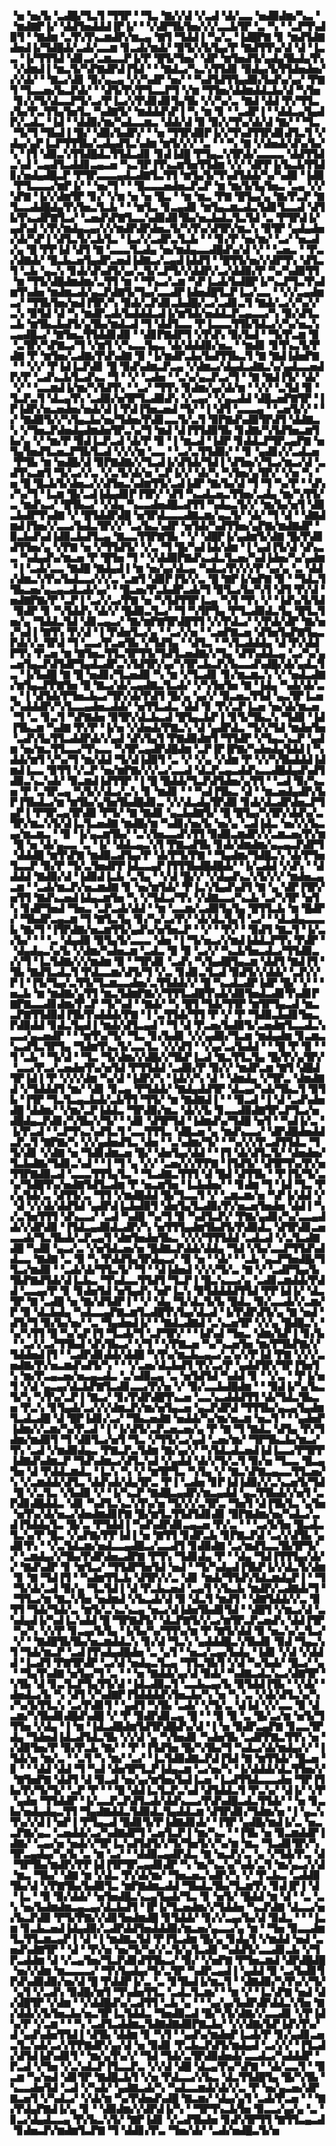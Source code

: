 ▝▅▝▅▞▙▝▃▟█▞▜▃▜▝▜▜▛▝▝▜▃▝▇▞▞▟▝▞▃▟▝▟▞▃▃▝▅▟▉▟▆▞▚▃▝▝▆▟▇▛▐▞▝▟▟▜▅▟▟▟▐▛▐▞▝▝▞▟▛▜▙▜▅▞▞▞▃▃▙▜▛▝▃▝▚▝▝▃▛▜▚▟▉▜▝▝▇▟▆▝▃▜▚▜▚▃▆▟▛▞▆▃▄▝▇▜▝▜▟▟▐▝▚▞▃▝▐▟█▛▇▝▊▝▆▟▜▟▇▟▅▟▐▞▜▟█▟▞▃▟▞▃▃▆▝▊▃▟▞▆▟▞▝▉▜▞▞▙▜▄▞▛▝▇▟▜▜▚▞▟▝▟▝▐▃▃▝▐▞▜▜▜▟▝▟▊▃▞▃▆▃▃▛▐▞▛▝█▜▞▜▅▞▝▟▛▝▆▜▅▟▜▞▄▟▄▜▙▟▄▜▚▝▞▟▆▟▐▝▆▃▜▞▚▛▇▟▛▟▐▜▟▝▝▝▇▟▃▞▚▃▚▜▜▟▊▝▉▟▄▞▙▜▜▟▅▟▅▞▞▞▟▞▝▝▇▃▞▟▊▝▉▞▄▃▄▝▞▞▚▟▛▝▅▞▝▝▚▟▜▟▜▜▄▟▉▞▙▟▚▞▄▞▝▛▇▜▝▜▃▃▅▞▙▃▛▟▞▝▝▟▜▞▛▞▛▜▃▃▛▜▝▞▆▝▜▜▅▞▟▟▆▟▟▃▙▞▟▝▚▜▅▝▊▞▞▜▞▟▃▃▛▜▞▃▞▛▐▃▞▞▛▟▊▟▊▜▄▜▙▝▞▞▚▞▃▝▇▟▝▟▟▝▛▞▜▜▃▞▙▞▛▃▜▜▄▜▅▜▃▝▚▟▇▜▞▝▆▟▟▟▚▛▐▝▚▝▆▝▊▝▝▃▟▛▐▝▝▟▟▃▄▜▄▟▛▞▃▟▃▝▐▟▝▝▟▟▉▞▆▞▚▟▃▃▆▃▝▟▟▞▟▝▉▝▉▞▞▜▚▞▟▞▟▝▇▞▝▝▜▃▝▜▞▜▝▜▙▟▐▝█▞▝▟▉▞▙▟▛▞▝▝▅▝▜▜▛▟▉▛▐▞▞▜▚▟▜▜▛▟▊▟▜▃▜▝▞▟▄▞▄▛▐▃▛▜▜▜▙▞▃▟▄▟▜▃▚▟▆▝▆▜▞▞▞▝▃▝▝▝▚▝▇▝▞▟▅▟▞▟▚▞▙▞▚▝▐▜▝▟▉▃▚▜▜▟█▟▃▜▜▟▃▟▊▝▊▟▐▟█▝▛▜▄▃▚▜▛▟▞▃▃▃▃▝▟▟▜▜▟▃▚▟▝▃▄▟▜▃▟▟▊▃▄▃▅▝▚▃▜▛▐▜▚▃▆▜▅▜▜▟▆▝▞▞▝▟▛▛▐▞▙▃▙▜▜▟▊▞▅▟▄▟█▃▛▝▛▜▛▃▃▃▄▟▃▟▇▜▃▜▜▝▆▜▄▜▞▜▚▟▜▟▟▞▚▞▚▟▉▝▐▟▉▝▛▜▃▃▃▞▆▛▐▞▝▝▅▞▜▝▝▝█▃▃▃▅▟▅▃▛▃▛▝▆▝▆▞▙▜▄▜▅▃▝▃▄▝▞▞▚▛▇▝▐▞▞▟▆▜▛▝▊▞▝▞▆▝▅▝▅▝█▃▝▝▆▝▆▃▝▛▇▝█▜▄▞▄▝▇▞▛▃▛▝▇▜▃▃▟▟█▟▄▜▚▜▅▃▜▃▙▝▝▝▆▜▃▝▊▃▄▟▊▝▆▜▄▃▆▃▟▃▜▟▊▜▃▃▟▝▟▜▙▜▚▃▟▛▇▜▃▞▝▃▅▟▚▛▇▜▃▃▚▟▉▟▊▜▙▞▅▃▙▟▃▜▃▜▟▝▃▝▛▜▛▟▐▞▄▟▚▟▝▞▛▞▆▟▄▃▄▞▞▞▆▟▛▟▛▟▅▃▜▞▚▜▚▞▟▜▛▞▆▃▚▝▉▜▛▝▄▟▄▟▅▞▟▞▚▛▐▝▟▜▃▜▞▃▙▜▃▝▐▃▞▞▃▟▛▃▜▃▙▝▝▝▊▞▛▝▅▞▆▞▝▃▞▝▅▃▟▞▄▝█▝▛▛▐▟▝▟▜▝▇▝▃▃▃▜▃▟▄▝▅▞▆▟▄▃▃▟█▟▚▞▟▝▞▝▝▃▅▃▝▝▛▃▞▟▇▟▞▝█▃▙▃▅▜▄▟▛▃▅▟▐▟▇▃▞▃▄▟▐▟▟▜▝▝█▜▜▞▅▞▞▟▛▜▚▝▟▜▃▜▝▃▙▝▄▃▚▝▊▟▞▟▚▟▜▞▄▞▃▜▞▃▛▜▞▞▟▟▛▞▃▞▟▟▉▞▛▝▚▞▚▟▉▜▜▝▆▝▜▜▞▟█▟▆▟▆▞▃▜▜▝▆▝▝▜▚▃▞▃▆▝▚▛▐▃▟▞▙▟█▛▐▞▚▃▛▜▃▜▚▟▆▜▚▟▅▝▆▟▆▃▟▞▄▃▛▟▇▜▞▜▄▞▃▃▟▛▐▟▅▟█▜▃▛▐▃▞▃▃▝▝▞▞▃▄▟▆▃▞▝▜▜▙▜▅▞▅▟▐▜▛▞▚▝▉▟▞▃▛▟▊▃▙▟█▞▃▞▃▟▊▃▜▝▇▟▞▃▞▞▚▞▞▃▚▝▉▜▟▝▟▝▚▝▆▟▛▃▟▞▙▟▟▟▃▟▐▞▆▜▟▞▅▟▟▃▛▃▄▃▃▞▚▝▉▞▟▜▃▃▙▝▆▜▙▃▙▟▜▞▄▜▙▞▆▟▃▟▝▜▝▟▟▜▃▃▝▛▐▃▃▃▜▜▙▜▟▃▞▞▚▞▅▃▚▃▄▟█▃▞▝▇▜▅▃▜▜▟▟▊▟▉▝▝▟▊▛▇▟▛▜▝▞▛▟▚▝▉▞▙▟▝▝▜▞▛▃▆▝▉▝▃▜▛▞▚▛▇▃▞▜▝▞▆▜▝▞▚▃▃▜▄▃▝▟▞▟▟▟▉▞▅▃▝▝▆▟▊▝▊▜▚▃▜▞▛▟▇▝▛▝▆▜▅▞▃▟▇▞▛▟▚▟▇▝▉▝▐▞▆▟▛▃▙▞▙▟▜▜▙▃▜▝▇▝▇▟▐▟▅▛▇▝▝▝▞▞▝▛▐▟▐▃▛▟▊▝█▝▉▟▚▟▆▃▛▃▄▝▞▟▆▃▞▟▄▟▃▟▇▃▚▞▄▟▃▃▅▟▛▞▛▝▃▟▚▃▙▜▃▟▚▃▝▜▝▝▞▝▃▟▅▝▝▃▚▞▄▃▛▃▞▜▝▝▇▝▇▟▐▜▞▝▟▞▝▞▝▝▃▃▆▟▐▞▆▞▚▜▟▜▚▝▝▃▞▝▜▜▚▝▊▟▆▞▄▞▟▞▆▝▝▞▞▝▃▜▟▝▉▝▜▃▛▃▜▝▟▃▄▜▚▝▃▟▉▞▅▜▛▜▃▟▉▟▚▝▞▃▄▞▝▞▄▃▟▟▝▟█▃▅▛▇▜▛▝▐▛▐▟▛▞▅▃▅▟▅▞▅▟▞▟▐▝▛▟▐▜▅▃▅▟▝▜▞▝▐▝▟▜▝▃▃▃▄▝▝▃▅▜▞▞▝▝▞▝▇▟▉▜▞▞▚▜▄▃▙▞▅▞▜▟▅▞▛▟▊▃▃▜▞▃▜▝▉▛▇▟▚▟▉▜▛▟▜▝▟▟▇▃▚▝▞▜▅▃▛▟▅▟▄▟▆▟▅▜▛▃▚▞▜▝▆▟▝▟▐▜▜▟▉▜▙▝▊▟▇▞▚▜▟▜▅▃▆▜▙▞▄▝▞▝▆▞▛▝▉▟▐▃▛▃▟▝▟▞▛▝▉▝▐▝▆▃▟▝▐▟▛▝▊▟▟▃▛▜▛▃▄▛▇▝▅▜▄▜▅▟▜▃▅▃▛▜▙▜▃▟▝▞▞▞▆▝▃▃▝▝▃▞▃▜▜▟▉▞▝▝▊▝▄▟▊▞▞▃▟▃▅▝▛▜▙▝▆▝▅▟█▞▟▝▉▛▇▟▇▞▞▜▃▟▐▞▟▜▟▞▜▟▐▝▟▜▅▞▞▜▃▞▆▃▞▟▝▃▟▜▚▃▆▜▝▜▞▃▞▞▃▝▞▃▜▞▟▞▅▝▃▛▐▞▞▝▟▞▚▝▚▜▅▞▄▜▛▞▝▞▅▝▚▝▅▝█▝█▃▙▜▞▟▅▃▞▞▟▜▅▃▚▟▆▜▜▞▃▟▐▟▛▝▇▞▙▞▟▝▜▝▜▝▚▞▛▝▝▟▚▞▚▞▜▝▐▃▆▝█▞▃▟▐▟▄▟▊▛▐▜▛▞▝▟▜▝▚▃▟▃▅▃▜▜▅▞▃▟▄▝▆▞▚▜▜▞▃▝▆▟▚▃▞▝█▜▙▃▞▝▞▟▄▝▚▃▃▟▅▟█▃▟▜▜▝▚▟▄▃▜▞▞▝▆▞▙▞▅▜▝▟▉▃▙▟▛▜▚▟▇▝▞▝█▜▟▟▛▟█▝▅▜▛▟▃▃▃▟▇▃▆▞▄▃▜▞▝▟▞▝▜▝▟▝▝▟▇▟▆▟▐▜▅▞▞▃▃▞▙▟▃▜▛▞▞▝▃▞▙▃▚▟▛▝▅▜▟▞▚▟▜▜▅▞▄▛▇▞▆▟▇▟▛▝▉▃▙▟▚▟▐▟▉▃▙▟▜▃▄▝▇▃▃▜▜▛▇▜▙▝▝▞▝▟█▛▐▞▄▟▆▜▞▟▇▝█▞▛▟▊▟▜▜▅▞▄▝▞▛▇▝▅▝▞▜▜▟▜▞▝▞▃▝▜▝█▞▚▟▐▟▞▟▆▝▐▝▄▟▐▜▞▟▝▟▚▃▃▝▚▟▄▟▚▞▆▃▅▝▛▝█▜▅▝▜▝▝▞▟▟▉▛▇▟▚▃▟▃▜▃▅▞▚▟▐▟▅▞▚▞▄▟▆▝▐▝▃▟▞▃▃▝▇▟█▝▇▟▄▟▐▝▆▝▅▞▄▞▟▃▄▝▚▟▃▞▛▞▞▞▛▝▄▞▄▝▃▝▟▟▞▟▆▃▚▜▚▞▙▟▃▃▞▞▞▃▝▃▆▜▝▟▉▛▐▜▞▞▃▝█▝▇▛▐▞▅▛▇▝▉▝▝▜▟▃▜▜▙▃▅▞▄▃▄▃▟▃▟▞▄▞▝▝█▃▅▞▛▃▙▟▛▃▟▞▜▝▉▜▃▞▙▞▚▜▝▟▜▝▛▞▟▝▅▟▇▛▇▞▛▝▃▛▐▝▃▞▞▃▞▛▇▝▅▝▚▜▟▜▜▛▐▃▄▝▚▜▝▜▚▝▞▝▐▟▚▞▙▜▟▝▉▟▛▝▊▝▚▜▟▟▚▝▟▞▞▝█▟▉▃▜▃▞▝▜▝▚▜▛▜▄▝▛▜▃▟▉▟▃▜▄▝█▜▃▜▅▞▄▝▜▟▟▃▜▟▝▟▊▃▄▃▞▝▇▞▆▛▇▜▛▟█▜▜▝▞▞▛▟▃▞▝▞▛▟▞▟▛▝▇▞▅▞▚▟▐▝▇▜▚▝▛▞▟▝▐▝▛▟▅▜▃▞▄▝▝▃▞▞▅▝▝▃▅▛▇▃▅▝▟▜▅▜▄▛▇▜▄▃▛▟▞▞▃▜▛▟▝▜▝▃▃▞▛▃▅▜▙▝▞▜▟▜▄▝▝▟▜▃▝▝▚▜▃▟▟▟▄▝▟▝▛▞▟▟▛▜▚▝▛▃▅▝▆▝▇▜▅▃▜▜▃▜▛▜▜▞▜▟▜▃▅▟▇▞▞▜▄▝▟▜▚▟▟▃▄▝▃▞▚▞▄▃▅▜▄▃▛▟▜▟▛▜▄▟▃▟▛▃▚▜▟▜▛▞▄▞▚▜▛▃▙▃▛▞▙▃▃▟▚▟█▞▟▞▄▟▃▜▃▝▐▞▙▟█▝▇▝█▝▅▟▊▞▜▃▅▟▉▝▚▝▆▝▞▜▃▟▊▝▊▞▆▃▆▃▚▝▞▝▅▟▃▟▇▞▆▜▄▃▛▛▇▜▅▝█▝▇▃▞▟▞▃▄▟▇▃▜▃▟▞▝▞▚▜▅▜▅▝▇▝▐▟▄▝▚▟▞▟▞▃▄▝▐▝▟▜▟▞▛▜▅▃▙▃▞▜▛▞▟▞▛▟▜▝█▞▄▝▄▞▞▝▉▃▅▃▜▜▟▝▄▃▜▛▐▃▅▞▚▟▟▟▛▞▚▜▃▃▄▟▅▃▟▟▞▝▅▜▜▃▟▃▝▟▟▝▊▝▛▞▃▛▐▃▅▝▅▞▟▞▆▃▅▝▜▝▃▝▊▃▜▝▚▛▇▟▅▝▉▜▛▞▟▃▙▃▟▝█▜▄▃▙▛▐▝▊▜▞▜▙▃▚▝▜▟▉▝▐▟▐▜▙▃▆▝▚▟▇▝▛▞▛▝▐▞▅▝▞▟▅▟▞▛▇▃▚▝▟▝▄▟▛▟▃▝▜▞▞▜▟▝▆▟▅▜▅▝▃▟▚▜▄▜▜▃▟▟▛▟▞▞▄▟▝▟▚▜▄▜▝▛▇▟▉▟▆▜▝▜▜▟▛▝▞▜▄▃▚▃▛▝▄▟▆▝▅▞▆▃▜▜▃▃▞▜▚▃▃▝▚▜▛▃▄▟▛▟█▟▆▝▃▛▐▛▐▛▇▞▚▟▅▟▄▜▟▟▐▝▚▟▟▞▆▜▝▞▚▞▜▝▆▞▟▟▝▜▞▟▐▟▉▜▝▃▝▞▝▞▄▝▞▟▆▝▛▝▞▞▚▜▙▟▟▟▐▟▆▟▐▃▃▝▉▜▜▝▞▃▛▝▅▞▆▛▇▞▞▞▃▞▃▃▟▝▟▃▛▃▄▃▟▟▚▃▃▟█▟▄▟▚▟▜▟▉▃▚▃▚▟▞▝▉▃▆▟▐▟▜▜▛▝▐▝█▝█▟▟▞▜▃▛▟▜▟▅▞▄▜▜▝▝▃▟▝▉▞▚▃▅▝▛▝▃▜▛▃▄▝▚▜▞▞▟▃▞▃▚▝▊▝▆▟▊▝▝▝▚▟▐▜▙▃▝▟▝▝▆▃▅▟▄▟▛▞▙▛▐▜▙▟▃▞▆▝▆▜▙▞▄▜▅▜▙▟█▟▊▃▝▞▞▟▃▟▄▜▛▟▉▝▊▟▞▟▃▟▛▟▅▃▛▜▄▛▐▝▛▜▛▃▄▜▛▟▉▝▛▜▞▝▇▝▇▟▊▝▄▃▙▟▇▜▞▝█▝█▜▄▞▚▜▛▞▟▟▚▞▃▜▛▞▆▃▚▜▞▟▐▃▜▃▅▟▇▝▆▟█▞▆▝▚▟▊▞▅▞▙▝▅▞▄▝▃▟▐▟▃▝▅▞▞▞▙▃▄▞▆▃▆▃▝▝▉▝▐▞▄▃▆▜▙▞▝▃▚▜▅▃▃▟▚▜▜▝▉▟▉▃▆▟▛▞▞▃▆▃▅▞▛▞▆▝█▝▅▝▟▞▄▃▃▝▃▝▐▞▝▟▟▃▄▃▚▜▝▛▇▃▟▜▙▝▊▟▞▟▆▟▆▞▄▃▄▃▛▟▛▜▝▟▟▟█▝▆▜▚▛▇▝▆▟▉▃▟▜▄▞▛▝▟▞▛▜▞▛▇▝▝▜▄▟▆▞▜▟█▃▚▝▟▞▛▜▅▜▃▃▛▝▉▞▛▝▜▞▃▜▅▟▛▛▐▟▃▃▄▛▐▜▜▜▙▟█▟█▟▞▝▐▞▃▟▟▝▞▟▚▝▝▟▟▟▟▝▇▟▉▞▟▝▐▟▉▟▐▃▙▝▃▜▄▝▝▞▟▝█▞▞▝▞▟▄▟▚▃▚▜▞▞▞▝▆▟▅▃▄▃▆▝▝▃▟▞▆▃▛▞▅▃▆▟▇▝▊▝▅▞▆▜▟▞▝▛▐▃▚▜▄▟▚▟▜▝▇▝▄▝▟▛▐▜▛▞▅▜▜▝▇▟▚▃▅▟▐▟▄▃▆▜▅▝▚▝▞▜▟▃▞▜▚▝▞▟▇▃▃▞▚▃▙▝▃▞▚▜▛▝▅▜▚▝▊▟▛▜▅▟▝▜▅▃▝▃▛▃▟▞▟▟▝▝▆▝▃▃▆▞▃▟▉▜▄▜▄▝█▜▜▃▙▝▆▝█▟▛▞▝▜▙▟▛▃▄▃▆▝▜▝▇▜▃▜▄▝▊▞▚▞▃▞▛▞▝▟▞▟▃▜▄▜▝▃▞▝▝▟▃▟▄▃▃▃▙▝▇▞▜▝▐▜▛▟▇▞▅▃▆▜▜▞▄▟▚▞▅▜▅▃▛▝▝▞▝▝▛▞▝▝▉▟▜▝▇▃▜▝▐▞▃▞▙▞▝▝▝▃▝▟▄▟▉▝▉▜▄▜▞▃▃▃▝▟▅▝▐▝▜▞▅▃▞▞▆▟▐▟▟▃▛▜▚▝▛▟▛▝▝▟▄▟▄▃▚▞▙▝▞▟▆▞▚▟▅▃▆▝▃▟▃▝▉▝▉▝▃▞▞▝▚▃▙▜▅▃▟▃▞▜▜▟▉▃▞▞▜▝▐▃▜▟▇▞▞▞▆▟▆▝▉▝▝▜▛▟▊▝▃▟▚▝▚▜▄▟█▜▄▃▆▝▟▟▜▝▇▟▐▜▝▜▙▝▇▟▜▃▟▃▜▝▛▟▃▃▆▞▟▜▞▜▝▞▃▝▊▟▊▃▜▃▟▝▉▟▜▞▞▟▟▞▝▃▛▞▞▛▐▝▐▜▞▜▄▞▃▜▜▞▜▃▆▃▃▟▅▞▃▜▜▟▟▞▞▝█▝▚▃▟▃▟▛▐▟▛▝█▞▝▞▝▝▅▃▙▝▆▝▆▟▇▞▄▜▜▝▆▃▜▟▆▛▇▞▞▜▜▜▃▟█▜▚▟▞▟▉▜▅▟▃▟▊▜▚▟▊▛▇▛▇▃▃▟▊▟▆▞▛▃▛▝▜▞▚▟▝▝▇▟▞▝▚▝█▜▝▜▟▞▜▜▛▝▆▜▛▜▄▃▟▝▆▃▃▛▇▜▜▟▉▟▐▜▙▜▚▟▟▟▞▛▇▝▐▝▃▜▜▟▞▜▜▝▛▝▞▝▛▝▜▟▉▃▙▟▊▜▅▃▛▟▉▟▟▝▊▟▃▜▄▟▐▝▆▟▞▟▜▃▄▟▝▝▜▝▟▝▛▃▅▞▙▟▉▜▞▃▅▟▆▜▃▃▟▃▚▃▃▞▄▃▅▟▛▝▝▝▆▜▚▞▜▞▝▜▃▝▊▞▙▟▊▝▞▞▄▟▉▞▜▃▆▝▆▟▄▟▆▝▊▃▆▃▚▃▟▜▃▜▛▜▄▝▜▟▆▜▚▃▜▞▃▃▜▃▝▞▞▟▜▝▝▞▄▞▃▞▙▟▟▝▝▝█▝▛▝▉▝▝▜▝▃▙▝▝▜▞▟▝▝▜▃▝▜▞▟▆▞▞▟█▞▞▜▙▛▐▃▟▝▇▃▜▜▃▜▄▝█▞▛▞▄▜▛▞▝▃▃▞▛▃▞▃▅▟▅▜▚▞▅▜▟▝▛▜▜▟▟▝▃▟▉▞▛▝▉▞▞▝▆▟▛▃▆▝▇▜▝▟█▟▜▛▐▟▐▝▛▝▞▞▞▟▆▝▚▞▟▝▐▟▛▞▚▝▐▟▞▞▚▝▟▝▝▟▆▟▄▝▞▜▛▃▝▟▆▟▇▟▝▞▜▟▟▟▜▝▆▞▝▟▊▝▊▃▄▝▛▜▟▟▞▝▇▟▄▟▟▜▛▝▟▃▄▞▚▟▞▜▙▃▜▝▉▜▙▝▐▜▛▝▜▃▜▃▄▃▙▟▞▃▙▜▜▝▜▜▞▝▆▝▇▟▇▟▐▝▝▝▉▃▟▝▐▝▟▝▃▟▚▟▅▟█▝▟▟▆▞▝▞▆▞▃▛▐▟▟▃▝▜▛▟▉▞▆▃▝▟▞▞▙▝▊▃▃▟▉▟▇▜▛▃▛▜▃▞▅▟█▟▄▃▛▟▊▞▚▜▙▞▞▜▞▝▝▟▊▝▟▜▛▜▟▝▐▟▆▟▚▞▜▟█▝▅▜▝▝▚▟▐▞▃▝▐▞▛▃▟▝▝▃▛▜▚▃▚▟▜▃▜▝▃▃▜▜▜▃▝▟█▃▅▝▄▝▆▟▚▃▃▞▝▟▛▟█▟▅▟▟▃▛▃▜▝▇▛▇▞▚▝▞▞▄▟▅▟▜▃▝▟▅▝▝▃▚▟▆▞▜▞▝▝▚▞▞▞▛▃▟▜▜▟▃▝▜▜▞▟▊▝▞▟▇▝▅▝▜▟▊▟▆▃▅▝█▞▝▟▅▜▄▞▟▟▝▝▐▜▝▟▞▟▜▃▜▞▝▟▅▟▅▞▜▃▙▟▇▞▜▟▊▃▚▟▝▝▐▝▜▝▄▝▞▞▝▃▅▞▞▞▛▛▇▝▐▜▟▜▞▝▟▜▛▜▚▞▛▞▅▜▜▛▇▟▉▃▟▝▃▃▃▜▜▜▄▜▃▝▝▜▃▟▇▃▜▜▜▝▟▝█▟▝▟▜▜▙▝▝▛▐▜▞▜▞▃▚▞▜▟█▜▚▞▅▟▇▜▟▜▃▟▆▝▛▝▅▃▆▜▅▝▐▃▙▟▅▞▝▝▊▟▆▝▜▝▐▟▝▜▃▝▛▞▄▜▟▞▃▝▟▜▜▞▃▝▜▜▝▞▆▟█▟▟▝█▞▜▃▃▜▝▞▝▃▆▃▆▞▅▝▚▛▐▞▟▟▝▞▝▟▝▞▞▟▞▟▟▜▟▝▄▟▛▟▐▃▙▟▉▜▝▟▅▜▄▜▃▟▉▞▛▞▅▃▅▜▅▟▅▝▟▟▐▝▚▞▃▜▅▜▜▜▝▟▚▃▃▞▝▃▟▝▚▟█▝▚▞▜▝▉▝▚▟▜▃▛▞▝▛▇▞▄▟▊▞▚▞▃▃▄▟▟▞▞▟▛▟▉▝▐▜▟▃▄▟▉▟▃▟▛▞▚▝▅▜▜▜▄▟▆▜▙▟▜▞▛▟▉▟▃▝▟▜▛▟▊▃▅▃▃▟▞▜▃▜▙▟▞▃▛▃▄▜▝▟▆▜▅▟▅▜▙▃▝▞▞▞▜▜▜▟▟▝▃▟▃▟▝▞▃▜▃▟▇▟█▝▚▟▉▝▄▃▞▃▝▞▅▜▟▃▅▞▅▝█▟▇▃▛▟▟▞▟▟▄▝▜▟▝▞▙▞▃▃▛▜▜▟▚▟▟▃▃▝▇▟▇▝▃▝▉▝▚▝▛▟▟▜▄▜▛▟▄▃▞▝▉▝▅▝▝▟▞▝▝▃▙▝▄▃▛▜▅▟█▞▜▜▃▞▆▟▉▝▝▃▟▞▟▞▜▜▃▜▞▝▜▝▝▟▐▟▅▟▝▞▞▞▜▞▃▝▇▝▞▝▃▟▛▜▄▞▙▜▙▛▇▟▜▟▞▟▐▃▙▃▝▜▚▟▃▃▜▜▟▜▝▜▃▛▐▝█▃▚▃▃▞▄▝▃▟▊▃▆▟▟▞▛▟▟▝▃▃▄▞▛▝▊▝▊▟▅▜▟▝▅▜▄▟▚▝▅▛▐▃▚▝▉▜▟▟▟▟▜▜▟▝▛▛▐▟▐▞▝▟▃▜▛▝▇▝▃▟█▝▅▝▇▞▟▜▟▛▐▝▝▞▝▟▄▝▜▞▟▃▜▞▙▝█▟▃▝▉▞▃▃▟▞▞▃▆▞▛▝▉▝▟▃▙▟▄▝▚▟▃▃▄▛▇▃▆▜▃▟█▜▚▜▄▞▟▃▟▝▐▞▛▟▛▟▜▞▄▝▇▝▅▟▝▟▜▞▜▝▉▞▙▞▅▞▝▃▝▜▄▟▅▟▐▞▝▝▇▟▃▟▇▟▝▃▚▃▅▜▛▝▞▞▄▝█▟█▃▚▝▚▞▚▜▜▝█▝▚▞▄▛▐▜▝▜▃▟▞▜▝▃▛▜▛▞▝▝▐▟▚▟▝▜▅▃▝▟▆▞▙▛▐▝▊▞▙▝▝▃▞▞▃▞▜▜▙▟▝▟▚▜▙▃▞▝▞▜▝▝▞▛▇▃▅▝▚▞▚▃▅▜▅▝▆▞▛▜▙▛▇▞▞▜▟▟▅▟▐▜▝▝▃▟▛▟▊▟▟▞▟▟█▝▚▜▚▞▆▃▙▃▄▃▞▃▚▞▞▛▐▟▝▛▇▝▞▞▞▃▅▟▇▞▛▞▅▃▆▟▚▟▜▞▚▝▝▝▞▃▅▞▟▃▙▟▜▝▛▞▃▞▛▝▄▟▟▜▛▞▜▛▐▜▅▜▚▝▆▞▛▃▄▃▅▞▅▃▄▃▟▃▝▃▚▟▉▃▄▝▃▝▅▜▟▜▟▝▚▟▟▝▊▝▝▞▃▝▝▛▐▞▅▜▝▞▟▝▄▃▄▞▟▃▙▛▇▜▃▟▊▃▃▞▛▞▅▝▞▝▉▞▃▃▙▟█▟▆▝▝▝▉▟▐▞▚▞▙▃▜▞▚▝▚▜▚▞▃▛▐▝▇▃▞▝▊▞▛▟▛▟█▜▚▃▅▝▃▃▚▃▟▟▟▜▜▝▟▞▜▟▃▜▙▃▅▝▛▃▚▝▊▜▄▟▞▃▞▞▞▟▆▃▛▞▆▞▅▜▄▃▅▝▄▃▛▟▛▟▝▜▜▜▙▞▄▃▄▜▄▟▆▜▃▟▃▟█▝▟▝█▛▐▟▊▞▃▞▝▜▙▃▅▟▇▝▅▟▟▞▚▞▆▞▅▃▆▝▅▃▜▝▝▝▄▟▅▛▐▟▆▞▞▃▆▞▚▞▛▃▟▝▐▝▐▞▟▜▞▃▛▃▅▃▅▞▄▝▛▝▇▝▜▝▇▟▃▝▟▜▄▝▛▞▜▟▆▞▆▟▉▜▝▜▝▟▉▜▃▞▅▜▝▜▃▝▞▜▜▞▃▞▄▟▝▃▅▞▆▞▝▜▛▜▙▃▙▞▆▃▞▜▚▝▃▟▝▞▆▟▉▟▄▃▝▛▇▃▛▃▜▟▆▝▇▞▄▞▞▝▚▜▟▃▟▃▅▟▐▟▐▃▃▞▛▜▛▛▐▟▇▟▚▟▆▃▛▝▜▟▚▟▆▃▞▟▜▃▚▟▝▞▄▟▟▝▟▞▞▜▞▃▜▝▉▞▅▝▜▃▃▝█▃▄▜▅▝▟▝▛▟▟▃▆▟▃▝▐▃▚▝▚▝▞▝▆▜▛▜▃▝▚▜▄▝▞▝▇▃▚▛▇▃▄▃▃▜▜▃▅▞▚▝▞▃▆▟▟▞▟▜▃▝▟▟▚▟▞▟▄▜▛▃▝▛▐▝▃▟▅▝▊▛▐▟▐▟▉▞▞▃▚▃▅▜▞▜▟▝█▝▞▃▜▃▝▞▙▟▉▝▞▝▐▞▚▃▛▝▇▟█▃▄▟▛▞▆▃▄▟▟▝▄▃▜▜▙▟▞▞▅▜▝▃▛▟▊▟█▟▟▃▝▟▊▝▚▟▜▃▚▃▚▜▚▞▅▝▜▞▞▞▃▜▛▃▝▜▅▜▝▟▐▜▙▜▃▝▄▜▅▝▅▜▚▞▟▞▅▃▞▟▅▟▆▟▊▛▇▝█▞▆▜▃▜▜▟▜▟▊▟▊▝▉▛▇▟▆▞▅▞▚▟▃▞▃▟▐▜▟▟▄▜▃▝█▞▃▝▛▜▟▟▐▝▚▟▚▟▛▟▊▃▄▃▅▝▛▞▃▝▝▝▃▞▙▜▅▝█▃▟▃▜▃▚▞▛▝█▃▝▞▄▛▇▞▛▛▐▟▐▝▅▝▇▜▜▝▊▟▛▃▙▝▊▛▇▃▛▟▝▃▞▞▟▜▙▝▄▟▊▜▚▝▝▞▃▜▟▃▆▞▅▟▃▃▄▟█▃▞▃▃▟▜▝▊▟▉▟▇▝▃▞▆▟▜▃▃▜▙▜▛▜▞▞▝▃▆▟▄▞▞▜▙▞▛▟▛▟▅▃▟▛▇▝▛▜▚▝▜▟▊▟▄▝▛▝▝▟▄▝▜▟▐▜▜▜▄▞▟▞▞▝▇▟▚▟▛▝▊▝▆▜▃▞▝▜▜▟▛▜▅▜▟▝▅▟▝▝▜▞▚▟▄▟▐▜▙▛▐▞▞▟▃▜▞▟▆▝▊▝▇▝▜▟▐▜▝▝▚▟▆▜▜▃▙▝▟▜▛▞▞▃▝▟▊▝▆▟▞▜▜▟▚▜▟▃▆▟▄▛▐▝▝▜▝▜▞▟▞▃▟▝▉▞▄▝▜▃▜▟▐▝▟▝▛▃▙▃▅▟▝▃▄▜▝▞▙▃▙▝▆▟▛▞▃▟▇▟▞▜▝▝▜▜▃▞▆▝▇▃▚▜▅▝▅▟▆▟▝▞▙▃▟▞▟▝▉▝▟▃▜▝▆▟▜▝▝▟▇▜▟▟▞▞▃▝▉▜▜▝▜▟▞▜▟▞▃▝▆▜▞▃▚▃▚▃▄▝▅▃▞▟▐▟▅▜▙▟▊▜▟▝▝▟█▜▝▞▆▃▞▟▝▃▚▟▄▟▐▞▚▟▐▃▚▟▟▝█▝▜▛▇▟▜▞▝▟▃▛▇▜▞▞▃▞▆▜▛▃▛▃▅▟▚▝▟▟▐▜▛▝▚▞▚▝▞▞▛▝▊▃▄▞▙▜▄▝▐▞▙▞▚▞▜▜▚▞▆▝▛▝▇▜▞▟▟▝▉▝▅▃▚▞▃▜▃▞▝▞▝▝▇▟█▜▙▜▙▞▅▃▆▟▟▃▚▝▊▞▟▝▜▃▚▝▄▟▟▟█▃▚▜▙▟▊▝▉▟▝▜▄▃▚▜▝▜▟▞▆▃▛▝▃▟▐▜▚▟▄▟█▟▅▝▃▝▄▜▝▝▅▃▞▃▄▞▙▟▄▝▐▟▊▝▞▟▝▞▟▟▟▝▐▃▟▜▝▛▇▜▛▟▛▝▃▞▟▝▅▟▄▃▜▃▄▝▜▜▃▜▙▜▝▞▟▝▚▞▙▟▞▝█▃▞▝▄▝▝▜▄▜▚▟▇▝▅▜▄▞▜▝▃▝▝▝▅▝▇▟▟▞▄▞▟▝▉▟▞▝▚▟▇▃▟▃▚▃▞▟▇▜▛▝▚▜▙▝▟▝▊▃▜▃▛▜▄▜▜▞▟▝▐▟▃▟▉▃▜▝▃▃▙▃▄▞▙▝▉▜▟▟▐▜▙▝▝▞▟▞▝▟▅▟▃▞▙▝▚▝▟▜▝▞▚▟▇▛▐▜▟▟▟▟▚▜▅▃▙▞▚▝▅▝▚▝▃▝▞▟▞▟▜▃▚▞▚▞▚▞▙▜▜▃▚▝▃▞▛▟▊▜▝▝▄▟▜▝▚▜▙▝▃▟▞▝▞▜▞▃▝▟▐▟▝▞▞▃▃▝▉▝▟▃▆▞▚▜▙▟▊▟█▟▚▟█▝▞▝▛▝▉▟▛▟▊▃▄▝█▝▝▝▉▝▉▝▃▝█▞▃▞▆▝▅▜▞▜▜▜▅▝▞▟▄▝▐▝▆▝▐▟▃▟█▟▆▜▟▜▛▟█▟▚▞▟▝▐▝▅▝▉▟▛▃▄▛▇▝▊▃▃▜▛▟▄▝▜▟▅▟▐▟▃▟▜▟▃▜▙▝▞▞▟▝▄▝▚▜▅▟▊▝▚▟▅▜▙▝▃▟▛▛▇▃▜▜▚▝▅▝▞▟▉▜▅▞▛▝▉▞▛▃▙▝▇▞▝▝▛▝▐▜▟▜▅▝█▞▚▜▙▞▜▝▚▟▃▞▟▞▆▟▄▞▞▝▐▜▟▞▅▝▆▞▃▝▝▃▜▝▚▝▆▞▝▃▞▝▐▃▜▟▉▟▇▃▛▟▐▜▟▝▇▝▆▜▜▟▞▝█▃▅▝▊▝▝▝▟▟▝▟▟▝▜▝▚▟▝▟▅▜▛▜▃▛▐▟▄▃▆▝▃▞▅▞▚▝▐▞▟▟▟▞▟▃▜▜▅▞▞▝▇▜▅▛▇▝▟▟▜▝▟▝▉▃▟▝▅▞▄▞▆▜▅▞▙▟▐▃▅▝▐▃▟▜▜▟▃▃▃▟▅▝▜▛▐▜▙▞▛▞▜▞▜▞▝▃▛▝▛▝▝▝█▝▟▟▐▃▜▃▛▃▚▟▝▟▜▟▟▃▜▝▛▃▚▞▝▟▐▞▝▞▛▝▄▟▅▝▜▜▟▟▛▝▐▞▃▃▛▃▛▟▜▃▟▞▟▟▚▃▃▞▛▟▚▟█▃▟▃▜▜▟▞▝▝▅▝▊▃▙▞▅▟▄▟▄▃▜▜▝▜▄▟▇▟▟▃▜▟▉▟▃▜▄▟▟▃▆▝▟▜▛▟▊▞▜▟▆▞▅▝▐▝▄▃▚▜▚▞▞▟▐▝▅▛▐▝▛▜▄▃▟▝█▟▊▜▞▛▐▟▇▟▊▟▞▝▐▜▛▝▄▟█▞▆▟▐▞▃▝▅▃▃▛▇▞▄▃▝▃▅▟▟▞▃▞▚▟▇▟▛▜▝▃▅▜▃▛▐▝▆▞▚▃▝▝▐▜▙▝▅▝▉▃▆▟▟▛▐▟▇▞▝▃▄▞▅▝▅▟▞▞▜▛▐▃▚▟▜▟▜▞▞▜▞▜▅▜▞▞▚▞▆▝▆▃▝▜▃▟▊▜▛▞▚▜▛▃▄▟▄▞▚▞▙▝▃▝▆▝▃▞▝▝▟▟▉▃▄▟▛▟▃▝▇▝▅▃▛▞▃▝▄▝▞▜▟▞▛▃▝▟▝▜▛▜▙▞▆▟▛▞▛▛▐▟▐▜▛▜▛▃▄▟▊▟▛▝▚▝▆▞▚▃▚▞▚▟▞▃▜▝▆▞▄▃▞▞▟▝▆▃▝▜▙▞▝▟▇▝▆▝▞▟▃▝▛▞▟▞▆▞▝▜▅▃▅▃▚▟▛▞▚▝▞▝▛▃▙▃▝▃▟▟▉▜▙▞▟▝▞▛▇▜▙▞▙▟▉▜▃▝▆▛▇▟▆▃▟▟▝▜▙▟▃▜▙▞▜▃▆▜▚▝▊▟▐▛▐▝▟▝▐▃▝▝▉▝▉▞▟▟▞▝▅▜▅▟█▃▚▃▄▜▄▟▞▜▃▝▊▝▅▜▞▝█▟▟▝▆▝▟▝▝▃▝▃▚▝▅▞▙▟▆▟▆▃▄▃▄▞▟▃▙▟▜▝▐▛▐▞▜▃▅▟▆▞▞▜▟▟▅▝▚▃▛▟▇▝▟▃▃▞▅▞▙▃▛▟▉▝▛▜▞▛▇▞▞▟▊▜▅▟▆▟█▝▊▜▟▟▞▝▊▞▞▃▄▞▙▞▟▝▉▟▃▝▝▝▐▃▆▝▊▃▙▃▅▟▐▟▄▟▉▞▃▟▛▟▟▜▅▟▟▟▉▞▆▃▅▞▄▃▃▞▄▝▆▝▝▜▅▝▉▃▃▟▆▜▃▜▜▃▆▃▄▛▐▝▟▝▐▝▆▟▇▃▜▟▝▛▐▜▃▟▆▝█▞▄▝▊▟▄▜▝▞▆▟▟▝▅▟▝▃▅▟▚▟▇▜▛▝▝▟▝▝▛▞▅▝▅▞▜▞▚▞▞▃▜▞▄▜▃▟▊▝▚▟▟▜▞▃▃▟▊▃▙▝▞▜▛▃▟▟▆▝▟▝▞▃▄▜▅▞▜▃▛▟▊▟▜▜▙▃▞▝▉▞▝▞▅▛▇▝▛▜▅▃▆▟▝▟▛▟█▟█▝▅▞▞▟▆▝▆▃▃▃▃▞▝▜▚▜▄▟▄▞▜▞▃▜▛▝▚▟▛▃▄▟▐▝▄▟▟▝▉▝▃▞▙▟▊▜▛▟▚▟▉▟▉▞▅▞▟▝█▝▛▟▟▛▐▞▃▝▃▝▊▜▙▟▐▞▆▃▜▝▝▟▇▟▉▞▚▜▚▞▞▜▞▝▄▜▝▞▃▟▚▝▉▟█▞▆▜▝▜▚▟▅▜▜▃▝▃▟▃▜▃▆▞▝▝▆▝▞▝▐▃▚▛▇▝▅▟▝▟▞▟█▜▛▝▞▟▆▝▝▞▟▟█▟▚▞▃▟▜▜▝▃▙▝▄▝▝▝▄▞▄▞▙▟▛▟▛▟▟▃▚▜▅▝▇▞▟▟▞▞▙▜▅▃▙▞▅▃▜▛▐▃▜▟▟▃▝▜▅▟▉▃▟▝█▞▚▜▞▟▇▞▞▃▃▟▊▝▞▛▐▟▚▞▛▝▞▃▆▝▝▝▚▝▃▟▜▃▟▟▆▃▜▟▇▟▇▟▉▛▇▃▙▞▝▞▞▟▇▞▙▛▐▟▚▜▚▞▟▝▄▟▚▟▅▜▜▟▐▝▟▜▙▝▟▟▆▝▊▝▚▜▝▝▄▟▚▞▆▟▅▛▐▃▟▞▛▝▊▞▄▟▊▃▅▃▜▃▚▟▞▃▞▞▛▛▇▟▛▞▄▞▟▝▅▝▉▟▊▝▛▃▙▃▛▟▜▞▆▟▄▟▝▃▞▞▞▝▐▜▃▟▞▟▜▟▐▟▚▟▊▜▝▝▆▞▄▜▚▞▞▝▜▟▝▜▟▞▃▜▛▟▉▟▅▟▞▃▃▟▃▞▚▟▟▟▛▝▛▃▟▝▞▜▅▝▞▃▚▟▃▛▐▜▃▃▛▃▝▞▞▟▝▟█▝▟▃▄▜▚▞▚▛▇▝▝▟▞▃▃▜▝▝▉▃▆▝▚▞▅▟▝▟▊▜▛▝▇▟█▃▙▜▝▞▅▝▛▟▃▃▞▞▙▃▝▟▃▜▜▟█▜▄▝█▞▚▜▙▝▚▃▃▟▅▜▟▝▃▟▝▞▚▟▞▝▄▟▇▃▟▞▚▝▚▟▃▃▆▟▞▟▞▞▃▝▛▝▅▞▄▃▅▞▟▛▇▃▅▜▝▞▚▟▃▞▝▞▟▞▆▝▚▞▛▟▅▟▚▟█▝▇▃▆▞▝▟▄▞▄▜▝▃▟▞▛▃▅▝▝▝▇▞▛▟▄▛▇▟▐▞▄▝▊▝▝▟▉▟▆▞▞▟▛▟▐▞▚▝▝▜▛▜▚▃▙▜▅▝▉▃▃▞▄▞▄▝▃▝▊▃▞▟▄▟▃▃▄▝▛▞▙▃▚▜▞▝▇▛▐▟▊▝▞▃▟▜▙▟▅▝▊▟▚▜▛▜▜▝▇▜▜▃▄▃▟▝▊▟▅▃▛▞▆▟▆▜▃▛▇▝▜▝▟▟▊▞▛▃▝▜▅▞▟▞▝▃▟▞▅▟█▃▜▞▅

